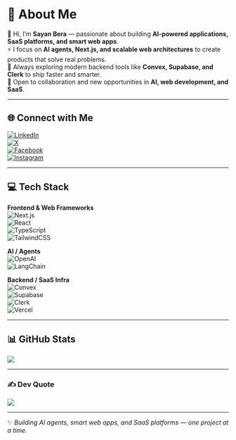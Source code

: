 # 💫 About Me
👋 Hi, I’m **Sayan Bera** — passionate about building **AI-powered applications, SaaS platforms, and smart web apps**.  
⚡ I focus on **AI agents, Next.js, and scalable web architectures** to create products that solve real problems.  
🌱 Always exploring modern backend tools like **Convex, Supabase, and Clerk** to ship faster and smarter.  
🤝 Open to collaboration and new opportunities in **AI, web development, and SaaS**.  

---

## 🌐 Connect with Me
[![LinkedIn](https://img.shields.io/badge/LinkedIn-%230077B5.svg?logo=linkedin&logoColor=white)](https://linkedin.com/in/sayandbera)  
[![X](https://img.shields.io/badge/X-black.svg?logo=X&logoColor=white)](https://x.com/sayandbera)  
[![Facebook](https://img.shields.io/badge/Facebook-%231877F2.svg?logo=Facebook&logoColor=white)](https://facebook.com/sayandbera)  
[![Instagram](https://img.shields.io/badge/Instagram-%23E4405F.svg?logo=Instagram&logoColor=white)](https://instagram.com/sayandbera)  

---

## 💻 Tech Stack

**Frontend & Web Frameworks**  
![Next.js](https://img.shields.io/badge/next.js-000000?style=for-the-badge&logo=nextdotjs&logoColor=white)  
![React](https://img.shields.io/badge/react-%2361DAFB.svg?style=for-the-badge&logo=react&logoColor=black)  
![TypeScript](https://img.shields.io/badge/typescript-%23007ACC.svg?style=for-the-badge&logo=typescript&logoColor=white)  
![TailwindCSS](https://img.shields.io/badge/tailwindcss-%2338B2AC.svg?style=for-the-badge&logo=tailwind-css&logoColor=white)  

**AI / Agents**  
![OpenAI](https://img.shields.io/badge/OpenAI-412991?style=for-the-badge&logo=openai&logoColor=white)  
![LangChain](https://img.shields.io/badge/LangChain-0B0B45?style=for-the-badge&logo=chainlink&logoColor=white)  

**Backend / SaaS Infra**  
![Convex](https://img.shields.io/badge/Convex-000000?style=for-the-badge&logo=convex&logoColor=white)  
![Supabase](https://img.shields.io/badge/Supabase-3ECF8E?style=for-the-badge&logo=supabase&logoColor=white)  
![Clerk](https://img.shields.io/badge/Clerk-3E4EFB?style=for-the-badge&logo=clerk&logoColor=white)  
![Vercel](https://img.shields.io/badge/vercel-%23000000.svg?style=for-the-badge&logo=vercel&logoColor=white)  

---

## 📊 GitHub Stats
![](https://github-readme-stats.vercel.app/api/top-langs/?username=sayandbera&theme=dark&hide_border=false&include_all_commits=true&count_private=true&layout=compact)  

---

### ✍️ Dev Quote
![](https://quotes-github-readme.vercel.app/api?type=horizontal&theme=radical)  

---

✨ *Building AI agents, smart web apps, and SaaS platforms — one project at a time.*  
